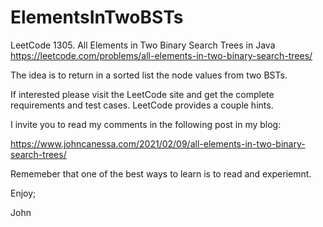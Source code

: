 # ElementsInTwoBSTs
LeetCode 1305. All Elements in Two Binary Search Trees in Java
https://leetcode.com/problems/all-elements-in-two-binary-search-trees/

The idea is to return in a sorted list the node values from two BSTs.

If interested please visit the LeetCode site and get the complete 
requirements and test cases.
LeetCode provides a couple hints.

I invite you to read my comments in the following post in my blog:

https://www.johncanessa.com/2021/02/09/all-elements-in-two-binary-search-trees/

Rememeber that one of the best ways to learn is to read and experiemnt.

Enjoy;

John
